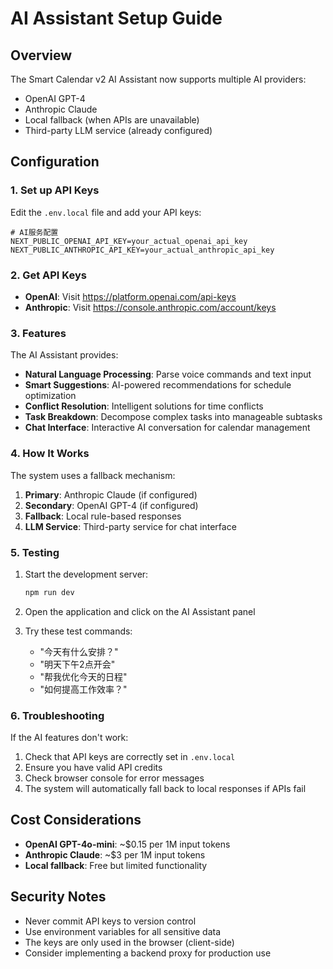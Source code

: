 # AI Assistant Setup Guide

## Overview
The Smart Calendar v2 AI Assistant now supports multiple AI providers:
- OpenAI GPT-4
- Anthropic Claude
- Local fallback (when APIs are unavailable)
- Third-party LLM service (already configured)

## Configuration

### 1. Set up API Keys

Edit the `.env.local` file and add your API keys:

```env
# AI服务配置
NEXT_PUBLIC_OPENAI_API_KEY=your_actual_openai_api_key
NEXT_PUBLIC_ANTHROPIC_API_KEY=your_actual_anthropic_api_key
```

### 2. Get API Keys

- **OpenAI**: Visit https://platform.openai.com/api-keys
- **Anthropic**: Visit https://console.anthropic.com/account/keys

### 3. Features

The AI Assistant provides:
- **Natural Language Processing**: Parse voice commands and text input
- **Smart Suggestions**: AI-powered recommendations for schedule optimization
- **Conflict Resolution**: Intelligent solutions for time conflicts
- **Task Breakdown**: Decompose complex tasks into manageable subtasks
- **Chat Interface**: Interactive AI conversation for calendar management

### 4. How It Works

The system uses a fallback mechanism:
1. **Primary**: Anthropic Claude (if configured)
2. **Secondary**: OpenAI GPT-4 (if configured)
3. **Fallback**: Local rule-based responses
4. **LLM Service**: Third-party service for chat interface

### 5. Testing

1. Start the development server:
   ```bash
   npm run dev
   ```

2. Open the application and click on the AI Assistant panel

3. Try these test commands:
   - "今天有什么安排？"
   - "明天下午2点开会"
   - "帮我优化今天的日程"
   - "如何提高工作效率？"

### 6. Troubleshooting

If the AI features don't work:
1. Check that API keys are correctly set in `.env.local`
2. Ensure you have valid API credits
3. Check browser console for error messages
4. The system will automatically fall back to local responses if APIs fail

## Cost Considerations

- **OpenAI GPT-4o-mini**: ~$0.15 per 1M input tokens
- **Anthropic Claude**: ~$3 per 1M input tokens
- **Local fallback**: Free but limited functionality

## Security Notes

- Never commit API keys to version control
- Use environment variables for all sensitive data
- The keys are only used in the browser (client-side)
- Consider implementing a backend proxy for production use